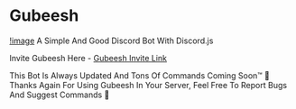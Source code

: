 # Gubeesh
[!image](https://cdn.discordapp.com/avatars/819231223129833532/49e223af1dffc98f6c3cfb7f448dc354.png?size=128)
A Simple And Good Discord Bot With Discord.js

Invite Gubeesh Here - [Gubeesh Invite Link](https://discord.com/oauth2/authorize?client_id=819231223129833532&permissions=37080128&scope=bot "Invite Gubeesh To Your Server.")

This Bot Is Always Updated And Tons Of Commands Coming Soon™️
🎊 Thanks Again For Using Gubeesh In Your Server, Feel Free To Report Bugs And Suggest Commands 🎉




